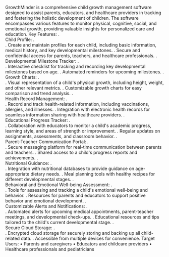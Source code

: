GrowthMinder is a comprehensive child growth management software designed to assist parents, educators, and healthcare providers in tracking and fostering the holistic development of children. The software encompasses various features to monitor physical, cognitive, social, and emotional growth, providing valuable insights for personalized care and education.
Key Features:
.	
Child Profile:
.	
.	Create and maintain profiles for each child, including basic information, medical history, and key developmental milestones.
.	Secure and confidential access for parents, teachers, and healthcare professionals.
.	
Developmental Milestone Tracker:
.	
.	Interactive checklist for tracking and recording key developmental milestones based on age.
.	Automated reminders for upcoming milestones.
.	
Growth Charts:
.	
.	Visual representation of a child's physical growth, including height, weight, and other relevant metrics.
.	Customizable growth charts for easy comparison and trend analysis.
.	
Health Record Management:
.	
.	Record and track health-related information, including vaccinations, allergies, and illnesses.
.	Integration with electronic health records for seamless information sharing with healthcare providers.
.	
Educational Progress Tracker:
.	
.	Collaboration with educators to monitor a child's academic progress, learning style, and areas of strength or improvement.
.	Regular updates on assignments, assessments, and classroom behavior.
.	
Parent-Teacher Communication Portal:
.	
.	Secure messaging platform for real-time communication between parents and teachers.
.	Shared access to a child's progress reports and achievements.
.	
Nutritional Guidance:
.	
.	Integration with nutritional databases to provide guidance on age-appropriate dietary needs.
.	Meal planning tools with healthy recipes for different developmental stages.
.	
Behavioral and Emotional Well-being Assessment:
.	
.	Tools for assessing and tracking a child's emotional well-being and behavior.
.	Resources for parents and educators to support positive behavior and emotional development.
.	
Customizable Alerts and Notifications:
.	
.	Automated alerts for upcoming medical appointments, parent-teacher meetings, and developmental check-ups.
.	Educational resources and tips tailored to the child's current developmental stage.
.	
Secure Cloud Storage:
.	
.	Encrypted cloud storage for securely storing and backing up all child-related data.
.	Accessible from multiple devices for convenience.
Target Users:
•	Parents and caregivers
•	Educators and childcare providers
•	Healthcare professionals and pediatricians
